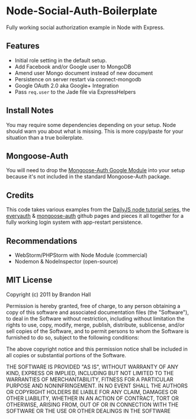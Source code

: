 # Node-Social-Auth-Boilerplate

Fully working social authorization example in Node with Express.

## Features

* Initial role setting in the default setup.
* Add Facebook and/or Google user to MongoDB
* Amend user Mongo document instead of new document
* Persistence on server restart via connect-mongodb
* Google OAuth 2.0 aka Google+ Integration
* Pass `req.user` to the Jade file via ExpressHelpers

## Install Notes

You may require some dependencies depending on your setup. Node should warn you about what is missing. This is more copy/paste for your situation than a true boilerplate.

## Mongoose-Auth

You will need to drop the [Mongoose-Auth Google Module](https://github.com/brandonhall/node-social-auth-boilerplate/tree/master/node_modules/mongoose-auth/lib/modules/google) into your setup because it's not included in the standard Mongoose-Auth package.

## Credits

This code takes various examples from the [DailyJS node tutorial series](http://dailyjs.com/tags.html#lmawa), the [everyauth](https://github.com/bnoguchi/everyauth) & [mongoose-auth](https://github.com/bnoguchi/mongoose-auth) github pages and pieces it all together for a fully working login system with app-restart persistence.

## Recommendations

* WebStorm/PHPStorm with Node Module (commercial)
* Nodemon & NodeInspector (open-source)

## MIT License

Copyright (c) 2011 by Brandon Hall

Permission is hereby granted, free of charge, to any person obtaining a copy of this software and associated documentation files (the "Software"), to deal in the Software without restriction, including without limitation the rights to use, copy, modify, merge, publish, distribute, sublicense, and/or sell copies of the Software, and to permit persons to whom the Software is furnished to do so, subject to the following conditions:

The above copyright notice and this permission notice shall be included in all copies or substantial portions of the Software.

THE SOFTWARE IS PROVIDED "AS IS", WITHOUT WARRANTY OF ANY KIND, EXPRESS OR IMPLIED, INCLUDING BUT NOT LIMITED TO THE WARRANTIES OF MERCHANTABILITY, FITNESS FOR A PARTICULAR PURPOSE AND NONINFRINGEMENT. IN NO EVENT SHALL THE AUTHORS OR COPYRIGHT HOLDERS BE LIABLE FOR ANY CLAIM, DAMAGES OR OTHER LIABILITY, WHETHER IN AN ACTION OF CONTRACT, TORT OR OTHERWISE, ARISING FROM, OUT OF OR IN CONNECTION WITH THE SOFTWARE OR THE USE OR OTHER DEALINGS IN THE SOFTWARE
